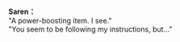 # 

  
**Saren：**  
\"A power-boosting item. I see.\"  
\"You seem to be following my instructions, but...\"  
